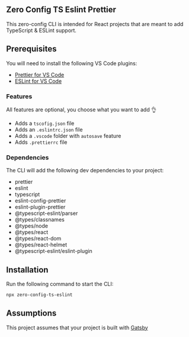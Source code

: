 ## Zero Config TS Eslint Prettier

This zero-config CLI is intended for React projects that are meant to add TypeScript &amp; ESLint support.

## Prerequisites

You will need to install the following VS Code plugins:

- [Prettier for VS Code]("https://marketplace.visualstudio.com/items?itemName=esbenp.prettier-vscode)
- [ESLint for VS Code]("https://marketplace.visualstudio.com/items?itemName=dbaeumer.vscode-eslint")

### Features

All features are optional, you choose what you want to add 👌

- Adds a `tscofig.json` file
- Adds an `.eslintrc.json` file
- Adds a `.vscode` folder with `autosave` feature
- Adds `.prettierrc` file

### Dependencies

The CLI will add the following dev dependencies to your project:

- prettier
- eslint
- typescript
- eslint-config-prettier
- eslint-plugin-prettier
- @typescript-eslint/parser
- @types/classnames
- @types/node
- @types/react
- @types/react-dom
- @types/react-helmet
- @typescript-eslint/eslint-plugin

## Installation

Run the following command to start the CLI:

```sh
npx zero-config-ts-eslint

```

## Assumptions

This project assumes that your project is built with [Gatsby]("https://www.gatsbyjs.com/)
